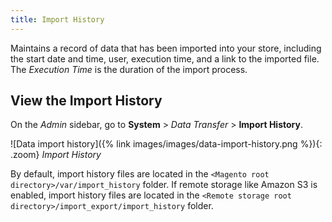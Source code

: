 ```yaml
---
title: Import History
---
```


Maintains a record of data that has been imported into your store, including the start date and time, user, execution time, and a link to the imported file.
The _Execution Time_ is the duration of the import process.

## View the Import History

On the _Admin_ sidebar, go to **System** > _Data Transfer_ > **Import History**.

![Data import history]({% link images/images/data-import-history.png %}){: .zoom}
_Import History_

By default, import history files are located in the `<Magento root directory>/var/import_history` folder. If remote storage like Amazon S3 is enabled, import history files are located in the `<Remote storage root directory>/import_export/import_history` folder.
